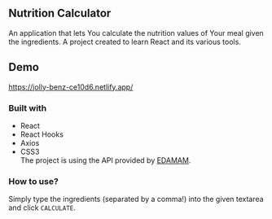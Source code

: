 ## Nutrition Calculator
An application that lets You calculate the nutrition values of Your meal given the ingredients.
A project created to learn React and its various tools.

## Demo
https://jolly-benz-ce10d6.netlify.app/

### Built with
- React
- React Hooks
- Axios
- CSS3  
The project is using the API provided by [EDAMAM](https://developer.edamam.com/).

### How to use? 
Simply type the ingredients (separated by a comma!) into the given textarea and click `CALCULATE`.

